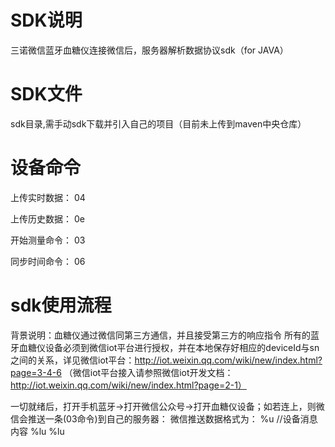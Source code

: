 # SDK说明
三诺微信蓝牙血糖仪连接微信后，服务器解析数据协议sdk（for JAVA）
# SDK文件
sdk目录,需手动sdk下载并引入自己的项目（目前未上传到maven中央仓库）
# 设备命令
上传实时数据： 04

上传历史数据： 0e

开始测量命令： 03

同步时间命令： 06

# sdk使用流程
背景说明：血糖仪通过微信同第三方通信，并且接受第三方的响应指令
所有的蓝牙血糖仪设备必须到微信iot平台进行授权，并在本地保存好相应的deviceId与sn之间的关系，详见微信iot平台：http://iot.weixin.qq.com/wiki/new/index.html?page=3-4-6
（微信iot平台接入请参照微信iot开发文档：http://iot.weixin.qq.com/wiki/new/index.html?page=2-1）

一切就绪后，打开手机蓝牙->打开微信公众号->打开血糖仪设备；如若连上，则微信会推送一条(03命令)到自己的服务器：
微信推送数据格式为：
<xml>
         <ToUserName><![CDATA[%s]]></ToUserName>
         <FromUserName><![CDATA[%s]]></FromUserName>
         <CreateTime>%u</CreateTime>
         <MsgType><![CDATA[%s]]></MsgType>
         <DeviceType><![CDATA[%s]]></DeviceType>
         <DeviceID><![CDATA[%s]]></DeviceID>
         <Content><![CDATA[%s]]></Content>  //设备消息内容
         <SessionID>%lu</SessionID>
         <MsgID>%lu</MsgID>
         <OpenID><![CDATA[%s]]></OpenID>
 </xml>



